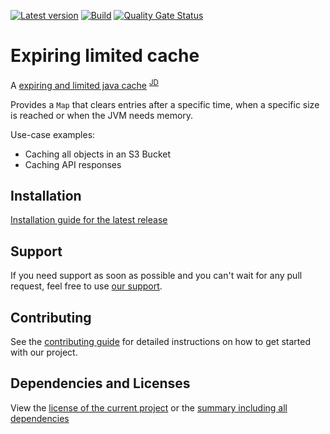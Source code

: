 [![Latest version](https://img.shields.io/maven-central/v/software.xdev/expiring-limited-cache?logo=apache%20maven)](https://mvnrepository.com/artifact/software.xdev/expiring-limited-cache)
[![Build](https://img.shields.io/github/actions/workflow/status/xdev-software/expiring-limited-cache/check-build.yml?branch=develop)](https://github.com/xdev-software/expiring-limited-cache/actions/workflows/check-build.yml?query=branch%3Adevelop)
[![Quality Gate Status](https://sonarcloud.io/api/project_badges/measure?project=xdev-software_expiring-limited-cache&metric=alert_status)](https://sonarcloud.io/dashboard?id=xdev-software_expiring-limited-cache)

# Expiring limited cache

A [expiring and limited java cache](./expiring-limited-cache/src/main/java/software/xdev/caching/ExpiringLimitedCache.java) <sup>[JD](https://javadoc.io/doc/software.xdev/expiring-limited-cache/latest/software/xdev/caching/ExpiringLimitedCache.html)</sup>

Provides a ``Map`` that clears entries after a specific time, when a specific size is reached or when the JVM needs memory.

Use-case examples:
* Caching all objects in an S3 Bucket
* Caching API responses

## Installation
[Installation guide for the latest release](https://github.com/xdev-software/expiring-limited-cache/releases/latest#Installation)

## Support
If you need support as soon as possible and you can't wait for any pull request, feel free to use [our support](https://xdev.software/en/services/support).

## Contributing
See the [contributing guide](./CONTRIBUTING.md) for detailed instructions on how to get started with our project.

## Dependencies and Licenses
View the [license of the current project](LICENSE) or the [summary including all dependencies](https://xdev-software.github.io/expiring-limited-cache/dependencies)
